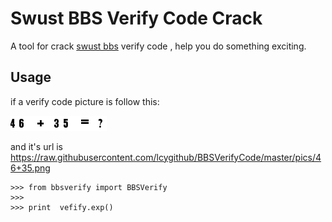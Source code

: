 Swust BBS Verify Code Crack
====================================
A tool for crack [swust bbs](http://bbs.swust.edu.cn/) verify code , help you do something exciting.

Usage
----------------------------------
if a verify code picture is follow this:

![vefify code](https://raw.githubusercontent.com/lcygithub/BBSVerifyCode/master/pics/46+35.png "vefify code")

and it's url is https://raw.githubusercontent.com/lcygithub/BBSVerifyCode/master/pics/46+35.png

    >>> from bbsverify import BBSVerify
    >>>
    >>> print  vefify.exp()
    

